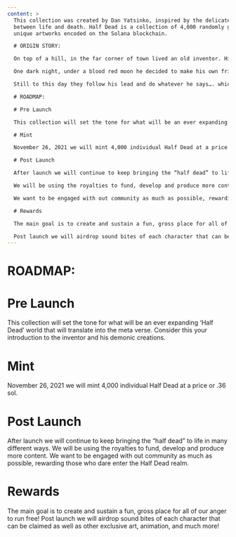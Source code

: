 ```yaml
---
content: >
  This collection was created by Dan Yatsinko, inspired by the delicate balance
  between life and death. Half Dead is a collection of 4,000 randomly generated,
  unique artworks encoded on the Solana blockchain.

  # ORIGIN STORY:

  On top of a hill, in the far corner of town lived an old inventor. His enormous house looked as if it was once alive but now beginning to slowly decompose from the inside out. He had no real friends, or family and the towns people hated him. None of which had a real reason to, in reality they just didn’t understand him . He was unique… One of a kind… a rarity. They thought he was weird and treated him like a complete outsider even though he lived there for over 50 years. 

  One dark night, under a blood red moon he decided to make his own friends and family. However, what he created was not fully alive, but rather half dead. More comparable to a zombie pet - far from a human companion - but the inventor didn’t care! He had friends…. FINALLY! These friends may be the embodiment of pure evil but they love and protect him…. No one else gets the inventor like they do, because they are living extensions of him.

  Still to this day they follow his lead and do whatever he says…. which sometimes means wreaking havoc on the unsuspecting towns people.

  # ROADMAP:

  # Pre Launch

  This collection will set the tone for what will be an ever expanding ‘Half Dead’ world that will translate into the meta verse. Consider this your introduction to the inventor and his demonic creations.

  # Mint

  November 26, 2021 we will mint 4,000 individual Half Dead at a price or .36 sol.

  # Post Launch

  After launch we will continue to keep bringing the “half dead” to life in many different ways. 

  We will be using the royalties to fund, develop and produce more content. 

  We want to be engaged with out community as much as possible, rewarding those who dare enter the Half Dead realm. 

  # Rewards

  The main goal is to create and sustain a fun, gross place for all of our anger to run free! 

  Post launch we will airdrop sound bites of each character that can be claimed as well as other exclusive art, animation, and much more!
---
```

# ROADMAP:

# Pre Launch

This collection will set the tone for what will be an ever expanding ‘Half Dead’ world that will translate into the meta verse. Consider this your introduction to the inventor and his demonic creations.

# Mint

November 26, 2021 we will mint 4,000 individual Half Dead at a price or .36 sol.

# Post Launch

After launch we will continue to keep bringing the “half dead” to life in many different ways. 
We will be using the royalties to fund, develop and produce more content. 
We want to be engaged with out community as much as possible, rewarding those who dare enter the Half Dead realm. 

# Rewards

The main goal is to create and sustain a fun, gross place for all of our anger to run free! 
Post launch we will airdrop sound bites of each character that can be claimed as well as other exclusive art, animation, and much more!